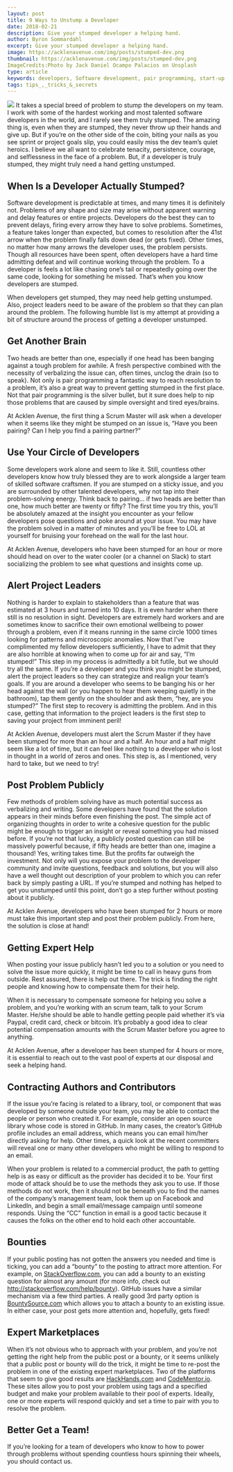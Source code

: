 ```yaml
---
layout: post
title: 9 Ways to Unstump a Developer
date: 2018-02-21
description: Give your stumped developer a helping hand. 
author: Byron Sommardahl 
excerpt: Give your stumped developer a helping hand. 
image: https://acklenavenue.com/img/posts/stumped-dev.png
thumbnail: https://acklenavenue.com/img/posts/stumped-dev.png
ImageCredits:Photo by Jack Daniel Ocampo Palacios on Unsplash
type: article
keywords: developers, Software development, pair programming, start-up, Slack, Scrum Master
tags: tips_,_tricks_&_secrets
---
```


<img src="https://cdn-images-1.medium.com/max/1600/1*nvyFmTv6onLK5JZYPulTmg.jpeg">
It takes a special breed of problem to stump the developers on my team. I work with some of the hardest working and most talented software developers in the world, and I rarely see them truly stumped. The amazing thing is, even when they are stumped, they never throw up their hands and give up. But if you’re on the other side of the coin, biting your nails as you see sprint or project goals slip, you could easily miss the dev team’s quiet heroics. I believe we all want to celebrate tenacity, persistence, courage, and selflessness in the face of a problem. But, if a developer is truly stumped, they might truly need a hand getting unstumped.

## When Is a Developer Actually Stumped?

Software development is predictable at times, and many times it is definitely not. Problems of any shape and size may arise without apparent warning and delay features or entire projects. Developers do the best they can to prevent delays, firing every arrow they have to solve problems. Sometimes, a feature takes longer than expected, but comes to resolution after the 41st arrow when the problem finally falls down dead (or gets fixed). Other times, no matter how many arrows the developer uses, the problem persists. Though all resources have been spent, often developers have a hard time admitting defeat and will continue working through the problem. To a developer is feels a lot like chasing one’s tail or repeatedly going over the same code, looking for something he missed. That’s when you know developers are stumped.

When developers get stumped, they may need help getting unstumped. Also, project leaders need to be aware of the problem so that they can plan around the problem. The following humble list is my attempt at providing a bit of structure around the process of getting a developer unstumped.

## Get Another Brain

Two heads are better than one, especially if one head has been banging against a tough problem for awhile. A fresh perspective combined with the necessity of verbalizing the issue can, often times, unclog the drain (so to speak). Not only is pair programming a fantastic way to reach resolution to a problem, it’s also a great way to prevent getting stumped in the first place. Not that pair programming is the silver bullet, but it sure does help to nip those problems that are caused by simple oversight and tired eyes/brains.

At Acklen Avenue, the first thing a Scrum Master will ask when a developer when it seems like they might be stumped on an issue is, “Have you been pairing? Can I help you find a pairing partner?”

## Use Your Circle of Developers

Some developers work alone and seem to like it. Still, countless other developers know how truly blessed they are to work alongside a larger team of skilled software craftsmen. If you are stumped on a sticky issue, and you are surrounded by other talented developers, why not tap into their problem-solving energy. Think back to pairing… if two heads are better than one, how much better are twenty or fifty? The first time you try this, you’ll be absolutely amazed at the insight you encounter as your fellow developers pose questions and poke around at your issue. You may have the problem solved in a matter of minutes and you’ll be free to LOL at yourself for bruising your forehead on the wall for the last hour.


At Acklen Avenue, developers who have been stumped for an hour or more should head on over to the water cooler (or a channel on Slack) to start socializing the problem to see what questions and insights come up.

## Alert Project Leaders

Nothing is harder to explain to stakeholders than a feature that was estimated at 3 hours and turned into 10 days. It is even harder when there still is no resolution in sight. Developers are extremely hard workers and are sometimes know to sacrifice their own emotional wellbeing to power through a problem, even if it means running in the same circle 1000 times looking for patterns and microscopic anomalies. Now that I’ve complimented my fellow developers sufficiently, I have to admit that they are also horrible at knowing when to come up for air and say, “I’m stumped!” This step in my process is admittedly a bit futile, but we should try all the same. If you’re a developer and you think you might be stumped, alert the project leaders so they can strategize and realign your team’s goals. If you are around a developer who seems to be banging his or her head against the wall (or you happen to hear them weeping quietly in the bathroom), tap them gently on the shoulder and ask them, “hey, are you stumped?” The first step to recovery is admitting the problem. And in this case, getting that information to the project leaders is the first step to saving your project from imminent peril!


At Acklen Avenue, developers must alert the Scrum Master if they have been stumped for more than an hour and a half. An hour and a half might seem like a lot of time, but it can feel like nothing to a developer who is lost in thought in a world of zeros and ones. This step is, as I mentioned, very hard to take, but we need to try!


## Post Problem Publicly

Few methods of problem solving have as much potential success as verbalizing and writing. Some developers have found that the solution appears in their minds before even finishing the post. The simple act of organizing thoughts in order to write a cohesive question for the public might be enough to trigger an insight or reveal something you had missed before. If you’re not that lucky, a publicly posted question can still be massively powerful because, if fifty heads are better than one, imagine a thousand! Yes, writing takes time. But the profits far outweigh the investment. Not only will you expose your problem to the developer community and invite questions, feedback and solutions, but you will also have a well thought out description of your problem to which you can refer back by simply pasting a URL. If you’re stumped and nothing has helped to get you unstumped until this point, don’t go a step further without posting about it publicly.

At Acklen Avenue, developers who have been stumped for 2 hours or more must take this important step and post their problem publicly. From here, the solution is close at hand!

## Getting Expert Help

When posting your issue publicly hasn’t led you to a solution or you need to solve the issue more quickly, it might be time to call in heavy guns from outside. Rest assured, there is help out there. The trick is finding the right people and knowing how to compensate them for their help.

When it is necessary to compensate someone for helping you solve a problem, and you’re working with an scrum team, talk to your Scrum Master. He/she should be able to handle getting people paid whether it’s via Paypal, credit card, check or bitcoin. It’s probably a good idea to clear potential compensation amounts with the Scrum Master before you agree to anything.


At Acklen Avenue, after a developer has been stumped for 4 hours or more, it is essential to reach out to the vast pool of experts at our disposal and seek a helping hand.

## Contracting Authors and Contributors

If the issue you’re facing is related to a library, tool, or component that was developed by someone outside your team, you may be able to contact the people or person who created it. For example, consider an open source library whose code is stored in GitHub. In many cases, the creator’s GitHub profile includes an email address, which means you can email him/her directly asking for help. Other times, a quick look at the recent committers will reveal one or many other developers who might be willing to respond to an email.

When your problem is related to a commercial product, the path to getting help is as easy or difficult as the provider has decided it to be. Your first mode of attack should be to use the methods they ask you to use. If those methods do not work, then it should not be beneath you to find the names of the company’s management team, look them up on Facebook and LinkedIn, and begin a small email/message campaign until someone responds. Using the “CC” function in email is a good tactic because it causes the folks on the other end to hold each other accountable.

## Bounties

If your public posting has not gotten the answers you needed and time is ticking, you can add a “bounty” to the posting to attract more attention. For example, on [StackOverflow.com](https://stackoverflow.com/), you can add a bounty to an existing question for almost any amount (for more info, check out http://stackoverflow.com/help/bounty). GitHub issues have a similar mechanism via a few third parties. A really good 3rd party option is [BountySource.com](https://www.bountysource.com/) which allows you to attach a bounty to an existing issue. In either case, your post gets more attention and, hopefully, gets fixed!

## Expert Marketplaces

When it’s not obvious who to approach with your problem, and you’re not getting the right help from the public post or a bounty, or it seems unlikely that a public post or bounty will do the trick, it might be time to re-post the problem in one of the existing expert marketplaces. Two of the platforms that seem to give good results are [HackHands.com](https://hackhands.com/) and [CodeMentor.io](https://www.codementor.io/). These sites allow you to post your problem using tags and a specified budget and make your problem available to their pool of experts. Ideally, one or more experts will respond quickly and set a time to pair with you to resolve the problem.

## Better Get a Team!

If you’re looking for a team of developers who know to how to power through problems without spending countless hours spinning their wheels, you should <a class="md-trigger" data-modal="modal-13">contact us</a>.
